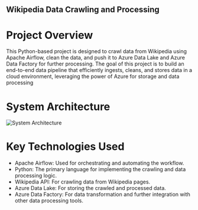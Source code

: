 ## Wikipedia Data Crawling and Processing

# Project Overview
This Python-based project is designed to crawl data from Wikipedia using Apache Airflow, clean the data, and push it to Azure Data Lake and Azure Data Factory for further processing. The goal of this project is to build an end-to-end data pipeline that efficiently ingests, cleans, and stores data in a cloud environment, leveraging the power of Azure for storage and data processing

# System Architecture
![System Architecture](/System%20Architecture.jpeg)


# Key Technologies Used
- Apache Airflow: Used for orchestrating and automating the workflow.
- Python: The primary language for implementing the crawling and data processing logic.
- Wikipedia API: For crawling data from Wikipedia pages.
- Azure Data Lake: For storing the crawled and processed data.
- Azure Data Factory: For data transformation and further integration with other data processing tools.

  
